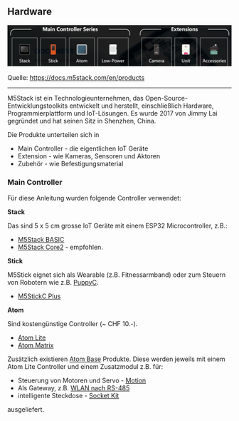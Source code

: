 Hardware
--------

![](images/productmap.png)

Quelle: https://docs.m5stack.com/en/products

- - -


M5Stack ist ein Technologieunternehmen, das Open-Source-Entwicklungstoolkits entwickelt und herstellt, einschließlich Hardware, Programmierplattform und IoT-Lösungen. Es wurde 2017 von Jimmy Lai gegründet und hat seinen Sitz in Shenzhen, China.

Die Produkte unterteilen sich in 
* Main Controller - die eigentlichen IoT Geräte
* Extension - wie Kameras, Sensoren und Aktoren
* Zubehör - wie Befestigungsmaterial 

### Main Controller

Für diese Anleitung wurden folgende Controller verwendet:

**Stack**

Das sind 5 x 5 cm grosse IoT Geräte mit einem ESP32 Microcontroller, z.B.:

* [M5Stack BASIC](https://docs.m5stack.com/en/core/basic)
* [M5Stack Core2](https://docs.m5stack.com/en/core/core2) - empfohlen.

**Stick**

M5Stick eignet sich als Wearable (z.B. Fitnessarmband) oder zum Steuern von Robotern wie z.B. [PuppyC](https://docs.m5stack.com/en/hat/hat-puppyc).

* [M5StickC Plus](https://docs.m5stack.com/en/core/m5stickc_plus)

**Atom**

Sind kostengünstige Controller (~ CHF 10.-).

* [Atom Lite](https://docs.m5stack.com/en/core/atom_lite)
* [Atom Matrix](https://docs.m5stack.com/en/core/atom_matrix)

Zusätzlich existieren [Atom Base](https://docs.m5stack.com/en/products) Produkte. Diese werden jeweils mit einem Atom Lite Controller und einem Zusatzmodul z.B. für:

* Steuerung von Motoren und Servo - [Motion](https://docs.m5stack.com/en/atom/atom_motion)
* Als Gateway, z.B. [WLAN nach RS-485](https://docs.m5stack.com/en/atom/atomic485)
* intelligente Steckdose - [Socket Kit](https://docs.m5stack.com/en/atom/atom_socket)

ausgeliefert.
